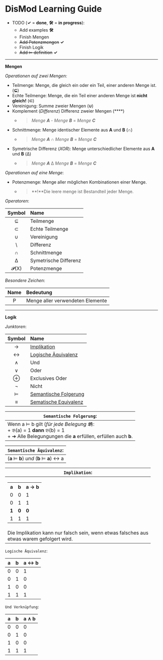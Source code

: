 # DisMod Learning Guide

* TODO (**&#10003;** = **done**, **&#128736;** = **in progress**):
    * Add examples **&#128736;**
    * Finish Mengen
    * ~~Add Potenzmengen~~ **&#10003;**
    * Finish Logik
    * ~~Add &#8872; definition~~ **&#10003;**

---
**Mengen**

_Operationen auf zwei Mengen:_
* Teilmenge: Menge, die gleich ein oder ein Teil, einer anderen Menge ist. (**&sube;**)
* Echte Teilmenge: Menge, die ein Teil einer anderen Menge ist **nicht gleich!** (**&sub;**)
* Vereinigung: Summe zweier Mengen (**&cup;**)
* Komplement (_Differenz_) Differenz zweier Mengen (**\**)
  * >_Menge **A**_ - _Menge **B**_ = _Menge **C**_
* Schnittmenge: Menge identischer Elemente aus **A** und **B** (**&cap;**)
  * >_Menge **A**_ &cap; _Menge **B**_ = _Menge **C**_
* Symetrische Differenz (_XOR_): Menge unterschiedlicher Elemente aus **A** und **B** (&Delta;)
  * >_Menge **A**_ &Delta; _Menge **B**_ = _Menge **C**_

_Operationen auf eine Menge_:
* Potenzmenge: Menge aller möglichen Kombinationen einer Menge.
  * >**!**Die leere menge ist Bestandteil jeder Menge.


_Operatoren_:

| Symbol | Name                |
|:------:|:--------------------|
|&sube;  |Teilmenge            |
|&sub;   |Echte Teilmenge      |
|&cup;   |Vereinigung          |
|\       |Differenz            |
|&cap;   |Schnittmenge         |
|&Delta; |Symetrische Differenz|
|&#120031;(X)|Potenzmenge  |

_Besondere Zeichen_:

| Name | Bedeutung |
|:----:|:----------|
|P|Menge aller verwendeten Elemente|

---

**Logik**

_Junktoren_:

| Symbol | Name                |
|:------:|:--------------------|
|&rarr;  | [Implikation](#specialimpl)|
|&harr;  | [Logische Äquivalenz](#biimpl)|
|&and;   | Und |
|&or;    | Oder |
|&oplus; | Exclusives Oder |
|&not;   | Nicht |
|&#8872; | [Semantische Folgerung](#semantic)|
|&equiv; | [Sematische Equivalenz](#semanticequ)|


<a name="semantic"></a>

|```Semantische Folgerung```:|
|---------------------------|
|Wenn a &#8872; b gilt (_für jede Belegung **&#120069;**_):</br>+ &#120069;(a) = 1 **dann** &#120069;(b) = 1</br>+ &#10132; Alle Belegungungen die **a** erfüllen, erfüllen auch **b**.|

<a name="semanticequ"></a>

|```Semantische Äquivalenz```:|
|-----------------------------|
|(**a** &#8872; **b**) _und_ (**b** &#8872; **a**) &harr; a</br>|

<a name="specialimpl"></a>

|```Implikation```:|
|------------------|
|<table><tr><th>a</th><th>b</th><th>a &rarr; b</th></tr><tr><td>0</td><td>0</td><td>1</td></tr><tr><td>0</td><td>1</td><td>1</td></tr><tr><td><b>1</b></td><td><b>0</b></td><td><b>0</b></td></tr><tr><td>1</td><td>1</td><td>1</td></tr></table>|
| Die Implikation kann nur falsch sein, wenn etwas falsches aus</br>etwas warem gefolgert wird.|

<a name="biimpl"></a>
```Logische Äquivalenz```:

|a|b|a &harr; b|
|-|-|:-------|
|0|0|1|
|0|1|0|
|1|0|0|
|1|1|1|

<a name="and"></a>
```Und Verknüpfung```:

|a|b|a &and; b|
|-|-|:------|
|0|0|0|
|0|1|0|
|1|0|0|
|1|1|1|
